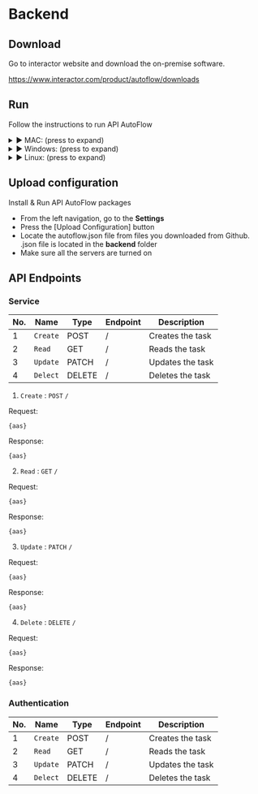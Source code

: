 # Backend

## Download

Go to interactor website and download the on-premise software.

https://www.interactor.com/product/autoflow/downloads


## Run

Follow the instructions to run API AutoFlow

<details>
  <summary>► MAC: (press to expand)</summary>
  
  ```
  cd ~/api_interactor/bin
  ./api_interactor start 
  ```
  
  Open up the browser and go to below URL
  
  ```
  http://localhost:4000
  ```
  
  🚨 IMPORTANT: Run the servers by pressing the ▶️ button
  
  Reference:
  http://www.interactor.com/product/autoflow/installation/macos
</details>

<details>
  <summary>► Windows: (press to expand)</summary>
  
  🚨 IMPORTANT: Open the terminal (cmd) using **Run as Administrator**
  ```
  cd ~/autoflow_windows/bin
  ./api_interactor install 
  ./api_interactor start 
  ```
 
  Open up the browser and go to below URL
  
  ```
  http://localhost:4000
  ```
  
  🚨 IMPORTANT 🚨 Run the servers by pressing the ▶️ button
	
	
  Reference:
  http://www.interactor.com/product/autoflow/installation/windows
  
</details>



<details>
  <summary>► Linux: (press to expand)</summary>
  
  Step 1: Download the linux version
  www.interactor.com/product/autoflow/download
  
  Step 2: Open the terminal after downloading the software and Untar the file. For example: 
  
  ```
  tar -xzf autoflow_ubuntu20.tar
  ```

  Step 3: Run API AutoFlow command
  
  
  ```
  cd home/api_interactor/bin
  ./api_interactor start 
  ```
  
  Step 4: Open up the browser and go to below URL
  
  ```
  http://localhost:4000
  ```
  
  Step 4: Run the servers by pressing the ▶️ button
  
  Reference:
  http://www.interactor.com/product/autoflow/installation/linux
</details>


## Upload configuration

Install & Run API AutoFlow packages
 - From the left navigation, go to the __Settings__
 - Press the [Upload Configuration] button
 - Locate the autoflow.json file from files you downloaded from Github. .json file is located in the __backend__ folder
 - Make sure all the servers are turned on


## API Endpoints


### Service
 | No. | Name           | Type     | Endpoint  | Description|
 | --- | -------------- | -------- | --------- | ---------- |
 | 1 | `Create`       | POST     | /         | Creates the task |
 | 2 | `Read`         | GET      | /         | Reads the task |
 | 3 | `Update`       | PATCH    | /         | Updates the task|
 | 4 | `Delect`       | DELETE   | /         | Deletes the task  |

 

1. `Create` : `POST`   `/`    

Request: 

```
{aas}
```

Response: 

```
{aas}
```

2. `Read` : `GET`   `/`    

Request: 

```
{aas}
```

Response: 

```
{aas}
```

3. `Update` : `PATCH`   `/`    

Request: 

```
{aas}
```

Response: 

```
{aas}
```

4. `Delete` : `DELETE`   `/`    

Request: 

```
{aas}
```

Response: 

```
{aas}
```



### Authentication
  | No. | Name           | Type     | Endpoint  | Description|
  | --- | -------------- | -------- | --------- | ---------- |
  | 1 | `Create`       | POST     | /         | Creates the task |
  | 2 | `Read`         | GET      | /         | Reads the task |
  | 3 | `Update`       | PATCH    | /         | Updates the task|
  | 4 | `Delect`       | DELETE   | /         | Deletes the task  |
